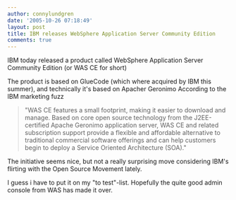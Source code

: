 ```yaml
---
author: connylundgren
date: '2005-10-26 07:18:49'
layout: post
title: IBM releases WebSphere Application Server Community Edition
comments: true
---
```


IBM today released a product called WebSphere Application Server Community
Edition (or WAS CE for short)

The product is based on GlueCode (which where acquired by IBM this summer),
and technically it's based on Apacher Geronimo According to the IBM marketing
fuzz

> "WAS CE features a small footprint, making it easier to download and manage.
Based on core open source technology from the J2EE-certified Apache Geronimo
application server, WAS CE and related subscription support provide a flexible
and affordable alternative to traditional commercial software offerings and
can help customers begin to deploy a Service Oriented Architecture (SOA)."

The initiative seems nice, but not a really surprising move considering IBM's
flirting with the Open Source Movement lately.

I guess i have to put it on my "to test"-list. Hopefully the quite good admin
console from WAS has made it over.


